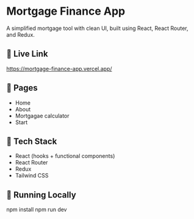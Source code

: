 # Mortgage Finance App

A simplified mortgage tool with clean UI, built using React, React Router, and Redux.

## 🔗 Live Link
https://mortgage-finance-app.vercel.app/

## 📄 Pages
- Home
- About
- Mortgagae calculator
- Start

## 🧪 Tech Stack
- React (hooks + functional components)
- React Router
- Redux
- Tailwind CSS

## 🚀 Running Locally
npm install
npm run dev
